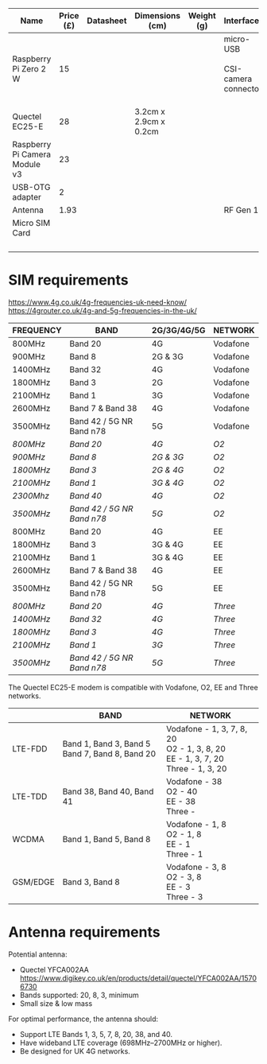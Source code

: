 
| Name                          | Price (£) | Datasheet | Dimensions (cm)       | Weight (g) | Interfaces                                    | Drivers | Link                                                                                                               |
| ----------------------------- | --------- | --------- | --------------------- | ---------- | --------------------------------------------- | ------- | ------------------------------------------------------------------------------------------------------------------ |
| Raspberry Pi Zero 2 W         | 15        |           |                       |            | micro-USB<br><br>CSI-camera connector<br><br> |         | https://thepihut.com/products/raspberry-pi-zero-2?srsltid=AfmBOoquJQ06dyYRHNxDMViEArSBkQ74mmLa23J2_h3uuXBtHgFRZORI |
| Quectel EC25-E                | 28        |           | 3.2cm x 2.9cm x 0.2cm |            |                                               |         | https://www.aliexpress.com/item/1005006319126849.html                                                              |
| Raspberry Pi Camera Module v3 | 23        |           |                       |            |                                               |         | https://thepihut.com/products/raspberry-pi-camera-module-3?src=raspberrypi                                         |
| USB-OTG adapter               | 2         |           |                       |            |                                               |         | https://thepihut.com/products/usb-to-microusb-otg-converter-shim                                                   |
| Antenna                       | 1.93      |           |                       |            | RF Gen 1                                      |         | https://www.digikey.co.uk/en/products/detail/quectel/YFCA002AA/15706730                                            |
| Micro SIM Card                |           |           |                       |            |                                               |         |                                                                                                                    |
|                               |           |           |                       |            |                                               |         |                                                                                                                    |
|                               |           |           |                       |            |                                               |         |                                                                                                                    |
|                               |           |           |                       |            |                                               |         |                                                                                                                    |
|                               |           |           |                       |            |                                               |         |                                                                                                                    |
# SIM requirements
https://www.4g.co.uk/4g-frequencies-uk-need-know/
https://4grouter.co.uk/4g-and-5g-frequencies-in-the-uk/ 

| **FREQUENCY** | BAND                       | **2G/3G/4G/5G** | **NETWORK** |
| ------------- | -------------------------- | --------------- | ----------- |
| 800MHz        | Band 20                    | 4G              | Vodafone    |
| 900MHz        | Band 8                     | 2G & 3G         | Vodafone    |
| 1400MHz       | Band 32                    | 4G              | Vodafone    |
| 1800MHz       | Band 3                     | 2G              | Vodafone    |
| 2100MHz       | Band 1                     | 3G              | Vodafone    |
| 2600MHz       | Band 7 & Band 38           | 4G              | Vodafone    |
| 3500MHz       | Band 42 / 5G NR Band n78   | 5G              | Vodafone    |
| _800MHz_      | _Band 20_                  | _4G_            | _O2_        |
| _900MHz_      | _Band 8_                   | _2G & 3G_       | _O2_        |
| _1800MHz_     | _Band 3_                   | _2G & 4G_       | _O2_        |
| _2100MHz_     | _Band 1_                   | _3G & 4G_       | _O2_        |
| _2300Mhz_     | _Band 40_                  | _4G_            | _O2_        |
| _3500MHz_     | _Band 42 / 5G NR Band n78_ | _5G_            | _O2_        |
| 800MHz        | Band 20                    | 4G              | EE          |
| 1800MHz       | Band 3                     | 3G & 4G         | EE          |
| 2100MHz       | Band 1                     | 3G & 4G         | EE          |
| 2600MHz       | Band 7 & Band 38           | 4G              | EE          |
| 3500MHz       | Band 42 / 5G NR Band n78   | 5G              | EE          |
| _800MHz_      | _Band 20_                  | _4G_            | _Three_     |
| _1400MHz_     | _Band 32_                  | _4G_            | _Three_     |
| _1800MHz_     | _Band 3_                   | _4G_            | _Three_     |
| _2100MHz_     | _Band 1_                   | _3G_            | _Three_     |
| _3500MHz_     | _Band 42 / 5G NR Band n78_ | _5G_            | _Three_     |

The Quectel EC25-E modem is compatible with Vodafone, O2, EE and Three networks. 

|          | BAND                                              | **NETWORK**                                                                           |
| -------- | ------------------------------------------------- | ------------------------------------------------------------------------------------- |
| LTE-FDD  | Band 1, Band 3, Band 5<br>Band 7, Band 8, Band 20 | Vodafone - 1, 3, 7, 8, 20<br>O2 - 1, 3, 8, 20<br>EE - 1, 3, 7, 20<br>Three - 1, 3, 20 |
| LTE-TDD  | Band 38, Band 40, Band 41                         | Vodafone - 38<br>O2 - 40<br>EE - 38<br>Three -                                        |
| WCDMA    | Band 1, Band 5, Band 8                            | Vodafone - 1, 8<br>O2 - 1, 8<br>EE - 1<br>Three - 1                                   |
| GSM/EDGE | Band 3, Band 8                                    | Vodafone - 3, 8<br>O2 - 3, 8<br>EE - 3<br>Three - 3                                   |


# Antenna requirements
Potential antenna:

- Quectel YFCA002AA https://www.digikey.co.uk/en/products/detail/quectel/YFCA002AA/15706730
- Bands supported: 20, 8, 3, minimum
- Small size & low mass

For optimal performance, the antenna should:

- Support LTE Bands 1, 3, 5, 7, 8, 20, 38, and 40.
- Have wideband LTE coverage (698MHz–2700MHz or higher).
- Be designed for UK 4G networks.

